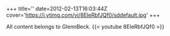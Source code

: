 +++
title=''
date=2012-02-13T16:03:44Z
cover='https://i.ytimg.com/vi/8EIeRbfJQf0/sddefault.jpg'
+++

All content belongs to GlennBeck.
{{< youtube 8EIeRbfJQf0 >}}
